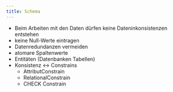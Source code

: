 ```yaml
---
title: Schema
---
```


-   Beim Arbeiten mit den Daten dürfen keine Dateninkonsistenzen entstehen
-   keine Null-Werte eintragen
-   Datenredundanzen vermeiden
-   atomare Spaltenwerte
-   Entitäten (Datenbanken Tabellen)
-   Konsistenz <-> Constrains
    -   AttributConstrain
    -   RelationalConstrain
    -   CHECK Constrain
